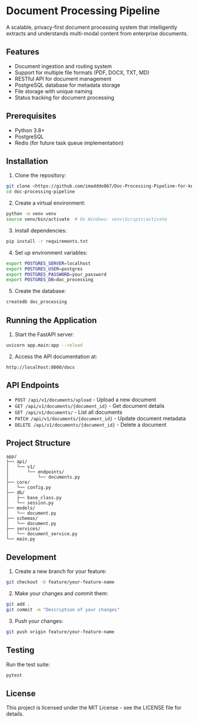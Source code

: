 # Document Processing Pipeline

A scalable, privacy-first document processing system that intelligently extracts and understands multi-modal content from enterprise documents.

## Features

- Document ingestion and routing system
- Support for multiple file formats (PDF, DOCX, TXT, MD)
- RESTful API for document management
- PostgreSQL database for metadata storage
- File storage with unique naming
- Status tracking for document processing

## Prerequisites

- Python 3.8+
- PostgreSQL
- Redis (for future task queue implementation)

## Installation

1. Clone the repository:
```bash
git clone <https://github.com/imaddde867/Doc-Processing-Pipeline-for-knowledge-base.git>
cd doc-processing-pipeline
```

2. Create a virtual environment:
```bash
python -m venv venv
source venv/bin/activate  # On Windows: venv\Scripts\activate
```

3. Install dependencies:
```bash
pip install -r requirements.txt
```

4. Set up environment variables:
```bash
export POSTGRES_SERVER=localhost
export POSTGRES_USER=postgres
export POSTGRES_PASSWORD=your_password
export POSTGRES_DB=doc_processing
```

5. Create the database:
```bash
createdb doc_processing
```

## Running the Application

1. Start the FastAPI server:
```bash
uvicorn app.main:app --reload
```

2. Access the API documentation at:
```
http://localhost:8000/docs
```

## API Endpoints

- `POST /api/v1/documents/upload` - Upload a new document
- `GET /api/v1/documents/{document_id}` - Get document details
- `GET /api/v1/documents/` - List all documents
- `PATCH /api/v1/documents/{document_id}` - Update document metadata
- `DELETE /api/v1/documents/{document_id}` - Delete a document

## Project Structure

```
app/
├── api/
│   └── v1/
│       └── endpoints/
│           └── documents.py
├── core/
│   └── config.py
├── db/
│   ├── base_class.py
│   └── session.py
├── models/
│   └── document.py
├── schemas/
│   └── document.py
├── services/
│   └── document_service.py
└── main.py
```

## Development

1. Create a new branch for your feature:
```bash
git checkout -b feature/your-feature-name
```

2. Make your changes and commit them:
```bash
git add .
git commit -m "Description of your changes"
```

3. Push your changes:
```bash
git push origin feature/your-feature-name
```

## Testing

Run the test suite:
```bash
pytest
```

## License

This project is licensed under the MIT License - see the LICENSE file for details. 